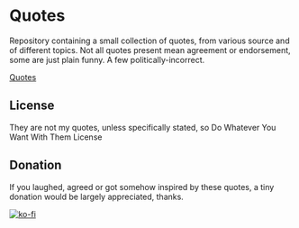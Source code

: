 # Quotes

Repository containing a small collection of quotes, from various source and of different topics. Not all quotes present mean agreement or endorsement, some are just plain funny. A few politically-incorrect.

[Quotes](https://github.com/Donearm/Quotes/quotes.md)

## License

They are not my quotes, unless specifically stated, so Do Whatever You Want With Them License

## Donation

If you laughed, agreed or got somehow inspired by these quotes, a tiny donation would be largely appreciated, thanks.

[![ko-fi](https://www.ko-fi.com/img/donate_sm.png)](https://ko-fi.com/W7W7KA0Z)

